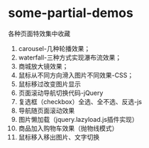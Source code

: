 ﻿# some-partial-demos
各种页面特效集中收藏
1. carousel-几种轮播效果；
2. waterfall-三种方式实现瀑布流效果；
3. 商城放大镜效果；
4. 鼠标从不同方向滑入图片不同效果-CSS；
5. 鼠标移过改变图片显示
6. 页面滚动导航切换代码-jQuery
7. 复选框（checkbox）全选、全不选、反选-js
8. 导航随页面滚动效果
9. 图片懒加载（jquery.lazyload.js插件实现）
10. 商品加入购物车效果（抛物线模式）
11. 鼠标移入移出图片、文字切换
